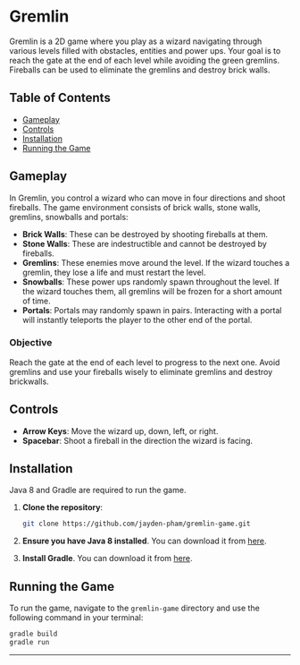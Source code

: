# Gremlin

Gremlin is a 2D game where you play as a wizard navigating through various levels filled with obstacles, entities and power ups. Your goal is to reach the gate at the end of each level while avoiding the green gremlins. Fireballs can be used to eliminate the gremlins and destroy brick walls.

## Table of Contents

- [Gameplay](#gameplay)
- [Controls](#controls)
- [Installation](#installation)
- [Running the Game](#running-the-game)

## Gameplay

In Gremlin, you control a wizard who can move in four directions and shoot fireballs. The game environment consists of brick walls, stone walls, gremlins, snowballs and portals:

- **Brick Walls**: These can be destroyed by shooting fireballs at them.
- **Stone Walls**: These are indestructible and cannot be destroyed by fireballs.
- **Gremlins**: These enemies move around the level. If the wizard touches a gremlin, they lose a life and must restart the level.
- **Snowballs**: These power ups randomly spawn throughout the level. If the wizard touches them, all gremlins will be frozen for a short amount of time.
- **Portals**: Portals may randomly spawn in pairs. Interacting with a portal will instantly teleports the player to the other end of the portal.

### Objective

Reach the gate at the end of each level to progress to the next one. Avoid gremlins and use your fireballs wisely to eliminate gremlins and destroy brickwalls.

## Controls

- **Arrow Keys**: Move the wizard up, down, left, or right.
- **Spacebar**: Shoot a fireball in the direction the wizard is facing.

## Installation
Java 8 and Gradle are required to run the game.

1. **Clone the repository**:
    ```bash
    git clone https://github.com/jayden-pham/gremlin-game.git
    ```

2. **Ensure you have Java 8 installed**. You can download it from [here](https://www.oracle.com/java/technologies/javase/javase-jdk8-downloads.html).

3. **Install Gradle**. You can download it from [here](https://gradle.org/install/).

## Running the Game

To run the game, navigate to the ```gremlin-game``` directory and use the following command in your terminal:
```bash
gradle build
gradle run
```

---